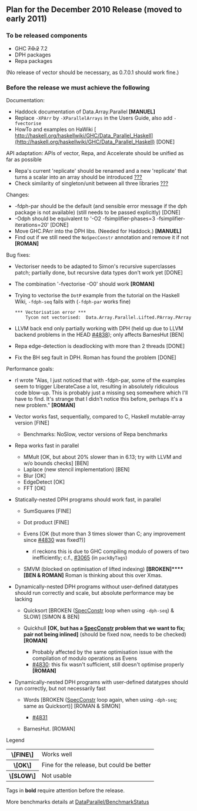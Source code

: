 ## Plan for the December 2010 Release (moved to early 2011)

### To be released components

- GHC ~~7.0.2~~ 7.2
- DPH packages
- Repa packages


(No release of vector should be necessary, as 0.7.0.1 should work fine.)

### Before the release we must achieve the following


Documentation:

- Haddock documentation of Data.Array.Parallel **\[MANUEL\]**
- Replace `-XPArr` by `-XParallelArrays` in the Users Guide, also add `-fvectorise`
- HowTo and examples on HaWiki [ http://haskell.org/haskellwiki/GHC/Data_Parallel_Haskell](http://haskell.org/haskellwiki/GHC/Data_Parallel_Haskell) \[DONE\]


API adaptation: APIs of vector, Repa, and Accelerate should be unified as far as possible

- Repa's current 'replicate' should be renamed and a new 'replicate' that turns a scalar into an array should be introduced [???](data-parallel/dec2010-release?)
- Check similarity of singleton/unit between all three libraries [???](data-parallel/dec2010-release?)


Changes:

- -fdph-par should be the default (and sensible error message if the dph package is not available) (still needs to be passed explicitly) \[DONE\]
- -Odph should be equivalent to '-O2 -fsimplifier-phases=3 -fsimplifier-iterations=20' \[DONE\]
- Move GHC.PArr into  the DPH libs.  (Needed for Haddock.) **\[MANUEL\]**
- Find out if we still need the `NoSpecConstr` annotation and remove it if not **\[ROMAN\]**


Bug fixes:

- Vectoriser needs to be adapted to Simon's recursive superclasses patch; partially done, but recursive data types don't work yet \[DONE\]
- The combination '-fvectorise -O0' should work **\[ROMAN\]**
- Trying to vectorise the `DotP` example from the tutorial on the Haskell Wiki, `-fdph-seq` fails with (`-fdph-par` works fine)

  ```wiki
  *** Vectorisation error ***
      Tycon not vectorised:  Data.Array.Parallel.Lifted.PArray.PArray
  ```
- LLVM back end only partially working with DPH (held up due to LLVM backend problems in the HEAD [\#4838](https://gitlab.haskell.org//ghc/ghc/issues/4838)); only affects BarnesHut \[BEN\]
- Repa edge-detection is deadlocking with more than 2 threads \[DONE\]
- Fix the BH seg fault in DPH. Roman has found the problem \[DONE\]


Performance goals:

- rl wrote "Alas, I just noticed that with -fdph-par, some of the examples seem to trigger LiberateCase a lot, resulting in absolutely ridiculous code blow-up. This is probably just a missing seq somewhere which I'll have to find. It's strange that I didn't notice this before, perhaps it's a new problem." **\[ROMAN\]**
- Vector works fast, sequentially, compared to C, Haskell mutable-array version \[FINE\]

  - Benchmarks: NoSlow, vector versions of Repa benchmarks
- Repa works fast in parallel

  - MMult \[OK, but about 20% slower than in 6.13; try with LLVM and w/o bounds checks\] \[BEN\]
  - Laplace (new stencil implementation) \[BEN\]
  - Blur \[OK\]
  - EdgeDetect \[OK\]
  - FFT \[OK\]
- Statically-nested DPH programs should work fast, in parallel

  - SumSquares \[FINE\]
  - Dot product \[FINE\]
  - Evens \[OK (but more than 3 times slower than C; any improvement since [\#4830](https://gitlab.haskell.org//ghc/ghc/issues/4830) was fixed?)\]

    - rl reckons this is due to GHC compiling modulo of powers of two inefficiently; c.f., [\#3065](https://gitlab.haskell.org//ghc/ghc/issues/3065) (in `packByTags`)
  - SMVM (blocked on optimisation of lifted indexing) **\[BROKEN\]****\[BEN & ROMAN\]**  Roman is thinking about this over Xmas.
- Dynamically-nested DPH programs without user-defined datatypes should run correctly and scale, but absolute performance may be lacking

  - Quicksort \[BROKEN ([SpecConstr](spec-constr) loop when using `-dph-seq`) & SLOW\] \[SIMON & BEN\]
  - Quickhull **\[OK, but has a [SpecConstr](spec-constr) problem that we want to fix; pair not being inlined\]** (should be fixed now, needs to be checked) **\[ROMAN\]**

    - Probably affected by the same optimisation issue with the compilation of modulo operations as Evens
    - [\#4830](https://gitlab.haskell.org//ghc/ghc/issues/4830): this fix wasn't sufficient, still doesn't optimise properly **\[ROMAN\]**
- Dynamically-nested DPH programs with user-defined datatypes should run correctly, but not necessarily fast

  - Words \[BROKEN ([SpecConstr](spec-constr) loop again, when using `-dph-seq`; same as Quicksort)\] \[ROMAN & SIMON\]

    - [\#4831](https://gitlab.haskell.org//ghc/ghc/issues/4831)
  - BarnesHut. \[ROMAN\]


Legend

<table><tr><th>\[FINE\]</th>
<td>
Works well
</td></tr>
<tr><th>\[OK\]</th>
<td>
Fine for the release, but could be better
</td></tr>
<tr><th>\[SLOW\]</th>
<td>
Not usable
</td></tr></table>


Tags in **bold** require attention before the release.


More benchmarks details at [DataParallel/BenchmarkStatus](data-parallel/benchmark-status)